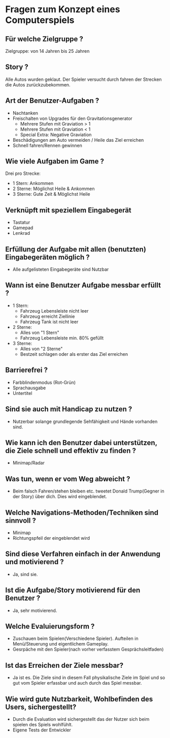 # Fragen zum Konzept eines Computerspiels
## Für welche Zielgruppe ?
Zielgruppe: von 14 Jahren bis 25 Jahren

## Story ?
Alle Autos wurden geklaut. Der Spieler versucht durch fahren der Strecken die Autos zurückzubekommen.

## Art der Benutzer-Aufgaben ?

-  Nachtanken
-  Freischalten von Upgrades für den Gravitationsgenerator
      - Mehrere Stufen mit Graviation > 1
      - Mehrere Stufen mit Graviation < 1
      - Special Extra: Negative Graviation
-  Beschädigungen am Auto vermeiden / Heile das Ziel erreichen
-  Schnell fahren/Rennen gewinnen

## Wie viele Aufgaben im Game ?

Drei pro Strecke:
 - 1 Stern: Ankommen
 - 2 Sterne: Möglichst Heile & Ankommen
 - 3 Sterne: Gute Zeit & Möglichst Heile

## Verknüpft mit speziellem Eingabegerät
-  Tastatur
-  Gamepad
-  Lenkrad

## Erfüllung der Aufgabe mit allen (benutzten) Eingabegeräten möglich ?

-  Alle aufgelisteten Eingabegeräte sind Nutzbar

## Wann ist eine Benutzer Aufgabe messbar erfüllt ?
-  1 Stern:
    -  Fahrzeug Lebensleiste nicht leer
    -  Fahrzeug erreicht Ziellinie
    -  Fahrzeug Tank ist nicht leer
-  2 Sterne:
    -  Alles von "1 Stern"
    -  Fahrzeug Lebensleiste min. 80% gefüllt
-  3 Sterne:
    -  Alles von "2 Sterne"
    -  Bestzeit schlagen oder als erster das Ziel erreichen

## Barrierefrei ?

-  Farbblindenmodus (Rot-Grün)
-  Sprachausgabe
-  Untertitel

## Sind sie auch mit Handicap zu nutzen ?

- Nutzerbar solange grundlegende Sehfähigkeit und Hände vorhanden sind.

## Wie kann ich den Benutzer dabei unterstützen, die Ziele schnell und effektiv zu finden ?

-  Minimap/Radar

## Was tun, wenn er vom Weg abweicht ?

-  Beim falsch Fahren/stehen bleiben etc. tweetet Donald Trump(Gegner in der Story) über dich. Dies wird eingeblendet.

## Welche Navigations-Methoden/Techniken sind sinnvoll ?

-  Minimap
-  Richtungspfeil der eingeblendet wird

## Sind diese Verfahren einfach in der Anwendung und motivierend ?

-  Ja, sind sie.

## Ist die Aufgabe/Story motivierend für den Benutzer ?

-  Ja, sehr motivierend.

## Welche Evaluierungsform ?

-  Zuschauen beim Spielen(Verschiedene Spieler). Aufteilen in Menü/Steuerung und eigentlichem Gameplay.
-  Gesrpäche mit den Spieler(nach vorher verfasstem Gesprächsleitfaden)

## Ist das Erreichen der Ziele messbar?

-  Ja ist es. Die Ziele sind in diesem Fall physikalische Ziele im Spiel und so gut vom Spieler erfassbar und auch durch das Spiel messbar.

## Wie wird gute Nutzbarkeit, Wohlbefinden des Users, sichergestellt?

-  Durch die Evaluation wird sichergestellt das der Nutzer sich beim spielen des Spiels wohlfühlt.
-  Eigene Tests der Entwickler
